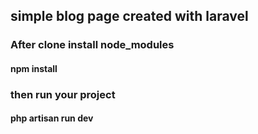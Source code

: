 ## simple blog page created with laravel
### After clone install node_modules
#### npm install
### then run your project
#### php artisan run dev